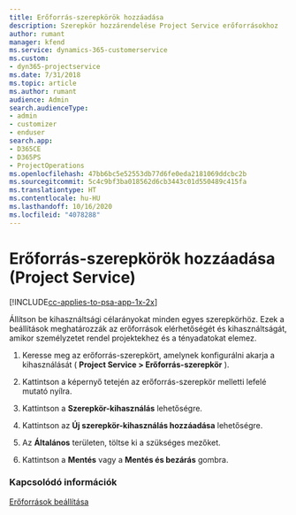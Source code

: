 ```yaml
---
title: Erőforrás-szerepkörök hozzáadása
description: Szerepkör hozzárendelése Project Service erőforrásokhoz
author: rumant
manager: kfend
ms.service: dynamics-365-customerservice
ms.custom:
- dyn365-projectservice
ms.date: 7/31/2018
ms.topic: article
ms.author: rumant
audience: Admin
search.audienceType:
- admin
- customizer
- enduser
search.app:
- D365CE
- D365PS
- ProjectOperations
ms.openlocfilehash: 47bb6bc5e52553db77d6fe0eda2181069ddcbc2b
ms.sourcegitcommit: 5c4c9bf3ba018562d6cb3443c01d550489c415fa
ms.translationtype: HT
ms.contentlocale: hu-HU
ms.lasthandoff: 10/16/2020
ms.locfileid: "4078288"
---
```

# <a name="add-resource-roles-project-service"></a>Erőforrás-szerepkörök hozzáadása (Project Service)

[!INCLUDE[cc-applies-to-psa-app-1x-2x](../includes/cc-applies-to-psa-app-1x-2x.md)]

Állítson be kihasználtsági célarányokat minden egyes szerepkörhöz. Ezek a beállítások meghatározzák az erőforrások elérhetőségét és kihasználtságát, amikor személyzetet rendel projektekhez és a tényadatokat elemez.  
  
1.  Keresse meg az erőforrás-szerepkört, amelynek konfigurálni akarja a kihasználását ( **Project Service > Erőforrás-szerepkör** ).  
  
2.  Kattintson a képernyő tetején az erőforrás-szerepkör melletti lefelé mutató nyílra.  
  
3.  Kattintson a **Szerepkör-kihasználás** lehetőségre.  
  
4.  Kattintson az **Új szerepkör-kihasználás hozzáadása** lehetőségre.  
  
5.  Az **Általános** területen, töltse ki a szükséges mezőket.  
  
6.  Kattintson a **Mentés** vagy a **Mentés és bezárás** gombra.  
  
### <a name="see-also"></a>Kapcsolódó információk  
 [Erőforrások beállítása](../psa/set-up-resources.md)
